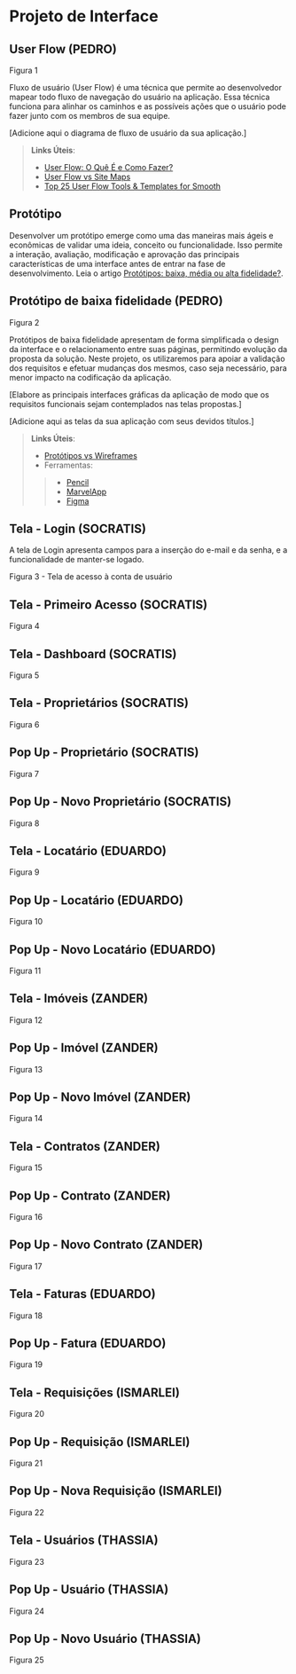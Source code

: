 
# Projeto de Interface

## User Flow (PEDRO)

Figura 1

Fluxo de usuário (User Flow) é uma técnica que permite ao desenvolvedor mapear todo fluxo de navegação do usuário na aplicação. Essa técnica funciona para alinhar os caminhos e as possíveis ações que o usuário pode fazer junto com os membros de sua equipe.

[Adicione aqui o diagrama de fluxo de usuário da sua aplicação.] 

> **Links Úteis**:
> - [User Flow: O Quê É e Como Fazer?](https://medium.com/7bits/fluxo-de-usu%C3%A1rio-user-flow-o-que-%C3%A9-como-fazer-79d965872534)
> - [User Flow vs Site Maps](http://designr.com.br/sitemap-e-user-flow-quais-as-diferencas-e-quando-usar-cada-um/)
> - [Top 25 User Flow Tools & Templates for Smooth](https://www.mockplus.com/blog/post/user-flow-tools)

## Protótipo

Desenvolver um protótipo emerge como uma das maneiras mais ágeis e econômicas de validar uma ideia, conceito ou funcionalidade. Isso permite a interação, avaliação, modificação e aprovação das principais características de uma interface antes de entrar na fase de desenvolvimento. Leia o artigo [Protótipos: baixa, média ou alta fidelidade?](https://medium.com/ladies-that-ux-br/prot%C3%B3tipos-baixa-m%C3%A9dia-ou-alta-fidelidade-71d897559135).

## Protótipo de baixa fidelidade (PEDRO)

Figura 2

Protótipos de baixa fidelidade apresentam de forma simplificada o design da interface e o relacionamento entre suas páginas, permitindo evolução da proposta da solução. Neste projeto, os utilizaremos para apoiar a validação dos requisitos e efetuar mudanças dos mesmos, caso seja necessário, para menor impacto na codificação da aplicação.

[Elabore as principais interfaces gráficas da aplicação de modo que os requisitos funcionais sejam contemplados nas telas propostas.]

[Adicione aqui as telas da sua aplicação com seus devidos títulos.] 
 
> **Links Úteis**:
> - [Protótipos vs Wireframes](https://www.nngroup.com/videos/prototypes-vs-wireframes-ux-projects/)
>- Ferramentas:
>> - [Pencil](https://pencil.evolus.vn/)
>> - [MarvelApp](https://marvelapp.com/)
>> - [Figma](https://www.figma.com/)

## Tela - Login (SOCRATIS)
A tela de Login apresenta campos para a inserção do e-mail e da senha, e a funcionalidade de manter-se logado.

Figura 3 - Tela de acesso à conta de usuário

## Tela - Primeiro Acesso (SOCRATIS)

Figura 4

## Tela - Dashboard (SOCRATIS)

Figura 5

## Tela - Proprietários (SOCRATIS)

Figura 6

## Pop Up - Proprietário (SOCRATIS)

Figura 7

## Pop Up - Novo Proprietário (SOCRATIS)

Figura 8

## Tela - Locatário (EDUARDO)

Figura 9

## Pop Up - Locatário (EDUARDO)

Figura 10

## Pop Up - Novo Locatário (EDUARDO)

Figura 11

## Tela - Imóveis (ZANDER)

Figura 12

## Pop Up - Imóvel (ZANDER)

Figura 13

## Pop Up - Novo Imóvel (ZANDER)

Figura 14

## Tela - Contratos (ZANDER)

Figura 15

## Pop Up - Contrato (ZANDER)

Figura 16

## Pop Up - Novo Contrato (ZANDER)

Figura 17

## Tela - Faturas (EDUARDO)

Figura 18

## Pop Up - Fatura (EDUARDO)

Figura 19

## Tela - Requisições (ISMARLEI)

Figura 20

## Pop Up - Requisição (ISMARLEI)

Figura 21

## Pop Up - Nova Requisição (ISMARLEI)

Figura 22

## Tela - Usuários (THASSIA)

Figura 23

## Pop Up - Usuário (THASSIA)

Figura 24

## Pop Up - Novo Usuário (THASSIA)

Figura 25












